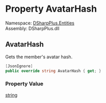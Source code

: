 # Property AvatarHash

Namespace: [DSharpPlus.Entities](DSharpPlus.Entities.md)  
Assembly: DSharpPlus.dll

## <a id="DSharpPlus_Entities_DiscordMember_AvatarHash"></a>AvatarHash

Gets the member's avatar hash.

```csharp
[JsonIgnore]
public override string AvatarHash { get; }
```

### Property Value

[string](https://learn.microsoft.com/dotnet/api/system.string)

